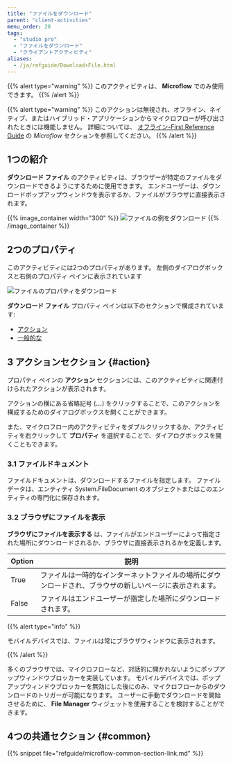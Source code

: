```yaml
---
title: "ファイルをダウンロード"
parent: "client-activities"
menu_order: 20
tags:
  - "studio pro"
  - "ファイルをダウンロード"
  - "クライアントアクティビティ"
aliases:
  - /ja/refguide/Download+File.html
---
```


{{% alert type="warning" %}}
このアクティビティは、 **Microflow** でのみ使用できます。
{{% /alert %}}

{{% alert type="warning" %}}
このアクションは無視され、オフライン、ネイティブ、またはハイブリッド・アプリケーションからマイクロフローが呼び出されたときには機能しません。 詳細については、 [オフライン-First Reference Guide](offline-first#microflows) の *Microflow* セクションを参照してください。
{{% /alert %}}

## 1つの紹介

**ダウンロード ファイル** のアクティビティは、ブラウザーが特定のファイルをダウンロードできるようにするために使用できます。 エンドユーザーは、ダウンロードポップアップウィンドウを表示するか、ファイルがブラウザに直接表示されます。

{{% image_container width="300" %}}
![ファイルの例をダウンロード](attachments/client-activities/download-file.png)
{{% /image_container %}}

## 2つのプロパティ

このアクティビティには2つのプロパティがあります。 左側のダイアログボックスと右側のプロパティ ペインに表示されています

![ファイルのプロパティをダウンロード](attachments/client-activities/download-file-properties.png)

**ダウンロード ファイル** プロパティ ペインは以下のセクションで構成されています:

* [アクション](#action)
* [一般的な](#common)

## 3 アクションセクション {#action}

プロパティ ペインの **アクション** セクションには、このアクティビティに関連付けられたアクションが表示されます。

アクションの横にある省略記号 (**…**) をクリックすることで、このアクションを構成するためのダイアログボックスを開くことができます。

また、マイクロフロー内のアクティビティをダブルクリックするか、アクティビティを右クリックして **プロパティ** を選択することで、ダイアログボックスを開くこともできます。

### 3.1 ファイルドキュメント

ファイルドキュメントは、ダウンロードするファイルを指定します。 ファイルデータは、エンティティ System.FileDocument のオブジェクトまたはこのエンティティの専門化に保存されます。

### 3.2 ブラウザにファイルを表示

**ブラウザにファイルを表示する** は、ファイルがエンドユーザーによって指定された場所にダウンロードされるか、ブラウザに直接表示されるかを定義します。

| Option | 説明                                                   |
| ------ | ---------------------------------------------------- |
| True   | ファイルは一時的なインターネットファイルの場所にダウンロードされ、ブラウザの新しいページに表示されます。 |
| False  | ファイルはエンドユーザーが指定した場所にダウンロードされます。                      |

{{% alert type="info" %}}

モバイルデバイスでは、ファイルは常にブラウザウィンドウに表示されます。

{{% /alert %}}

多くのブラウザでは、マイクロフローなど、対話的に開かれないようにポップアップウィンドウブロッカーを実装しています。 モバイルデバイスでは、ポップアップウィンドウブロッカーを無効にした後にのみ、マイクロフローからのダウンロードのトリガーが可能になります。 ユーザーに手動でダウンロードを開始させるために、 **File Manager** ウィジェットを使用することを検討することができます。

## 4つの共通セクション {#common}

{{% snippet file="refguide/microflow-common-section-link.md" %}}
